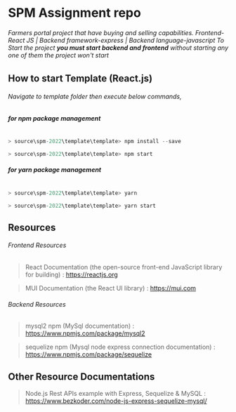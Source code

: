 # SPM Assignment repo

###### Farmers portal project that have buying and selling capabilities. Frontend-React JS | Backend framework-express | Backend language-javascript To Start the project **you must start backend and frontend** without starting any one of them the project won't start

## How to start Template (React.js)
###### Navigate to template folder then execute below commands,

##### for npm package management

```javascript

> source\spm-2022\template\template> npm install --save

> source\spm-2022\template\template> npm start

```

##### for yarn package management

```javascript

> source\spm-2022\template\template> yarn

> source\spm-2022\template\template> yarn start

```
## Resources

###### Frontend Resources

> React Documentation (the open-source front-end JavaScript library for building) : https://reactjs.org

> MUI Documentation (the React UI library) : https://mui.com

###### Backend Resources

> mysql2 npm (MySql documentation) : https://www.npmjs.com/package/mysql2

> sequelize npm (Mysql node express connection documentation) : https://www.npmjs.com/package/sequelize

## Other Resource Documentations

> Node.js Rest APIs example with Express, Sequelize & MySQL : https://www.bezkoder.com/node-js-express-sequelize-mysql/

